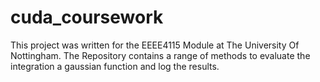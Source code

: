 # cuda_coursework
This project was written for the EEEE4115 Module at The University Of Nottingham.
The Repository contains a range of methods to evaluate the integration a gaussian function and log the results. 
